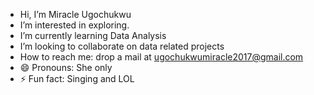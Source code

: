 - Hi, I’m Miracle Ugochukwu
- I’m interested in exploring. 
- I’m currently learning Data Analysis
- I’m looking to collaborate on data related projects
- How to reach me: drop a mail at ugochukwumiracle2017@gmail.com
- 😄 Pronouns: She only
- ⚡ Fun fact: Singing and LOL

<!---
Godsbeloved2420/Godsbeloved2420 is a ✨ special ✨ repository because its `README.md` (this file) appears on your GitHub profile.
You can click the Preview link to take a look at your changes.
--->
